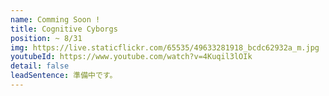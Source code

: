 ```yaml
---
name: Comming Soon !
title: Cognitive Cyborgs
position: ~ 8/31
img: https://live.staticflickr.com/65535/49633281918_bcdc62932a_m.jpg
youtubeId: https://www.youtube.com/watch?v=4Kuqil3lOIk
detail: false
leadSentence: 準備中です。
---
```

